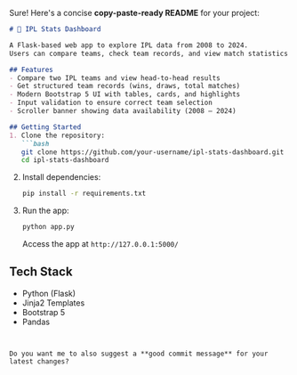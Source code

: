 Sure! Here's a concise **copy-paste-ready README** for your project:

````markdown
# 🏏 IPL Stats Dashboard

A Flask-based web app to explore IPL data from 2008 to 2024.  
Users can compare teams, check team records, and view match statistics with a clean and responsive UI.

## Features
- Compare two IPL teams and view head-to-head results
- Get structured team records (wins, draws, total matches)
- Modern Bootstrap 5 UI with tables, cards, and highlights
- Input validation to ensure correct team selection
- Scroller banner showing data availability (2008 – 2024)

## Getting Started
1. Clone the repository:
   ```bash
   git clone https://github.com/your-username/ipl-stats-dashboard.git
   cd ipl-stats-dashboard
````

2. Install dependencies:

   ```bash
   pip install -r requirements.txt
   ```
3. Run the app:

   ```bash
   python app.py
   ```

   Access the app at `http://127.0.0.1:5000/`

## Tech Stack

* Python (Flask)
* Jinja2 Templates
* Bootstrap 5
* Pandas

```


Do you want me to also suggest a **good commit message** for your latest changes?
```
